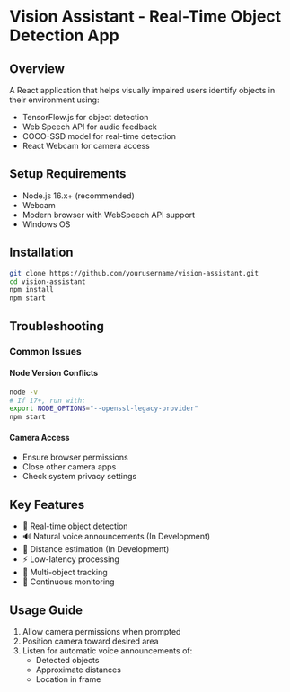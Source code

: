 # Vision Assistant - Real-Time Object Detection App

## Overview
A React application that helps visually impaired users identify objects in their environment using:

- TensorFlow.js for object detection
- Web Speech API for audio feedback
- COCO-SSD model for real-time detection
- React Webcam for camera access

## Setup Requirements
- Node.js 16.x+ (recommended)
- Webcam
- Modern browser with WebSpeech API support
- Windows OS

## Installation

```bash
git clone https://github.com/yourusername/vision-assistant.git
cd vision-assistant
npm install
npm start
```

## Troubleshooting

### Common Issues

#### Node Version Conflicts
```bash
node -v
# If 17+, run with:
export NODE_OPTIONS="--openssl-legacy-provider"
npm start
```

#### Camera Access
- Ensure browser permissions
- Close other camera apps
- Check system privacy settings

## Key Features
- 🎥 Real-time object detection
- 🔊 Natural voice announcements (In Development)
- 📏 Distance estimation (In Development)
- ⚡ Low-latency processing
- 🎯 Multi-object tracking
- 🔄 Continuous monitoring

## Usage Guide
1. Allow camera permissions when prompted
2. Position camera toward desired area
3. Listen for automatic voice announcements of:
   - Detected objects
   - Approximate distances
   - Location in frame
